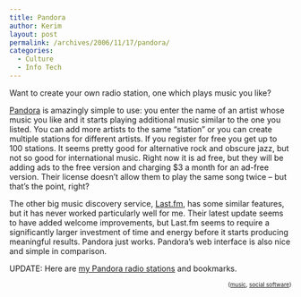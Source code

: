 ```yaml
---
title: Pandora
author: Kerim
layout: post
permalink: /archives/2006/11/17/pandora/
categories:
  - Culture
  - Info Tech
---
```

Want to create your own radio station, one which plays music you like?

<a href="http://www.pandora.com/" onclick="_gaq.push(['_trackEvent', 'outbound-article', 'http://www.pandora.com/', 'Pandora']);" >Pandora</a> is amazingly simple to use: you enter the name of an artist whose music you like and it starts playing additional music similar to the one you listed. You can add more artists to the same &#8220;station&#8221; or you can create multiple stations for different artists. If you register for free you get up to 100 stations. It seems pretty good for alternative rock and obscure jazz, but not so good for international music. Right now it is ad free, but they will be adding ads to the free version and charging $3 a month for an ad-free version. Their license doesn&#8217;t allow them to play the same song twice &#8211; but that&#8217;s the point, right?

The other big music discovery service, <a href="http://www.pandora.com/" onclick="_gaq.push(['_trackEvent', 'outbound-article', 'http://www.pandora.com/', 'Last.fm']);" >Last.fm</a>, has some similar features, but it has never worked particularly well for me. Their latest update seems to have added welcome improvements, but Last.fm seems to require a significantly larger investment of time and energy before it starts producing meaningful results. Pandora just works. Pandora&#8217;s web interface is also nice and simple in comparison.

UPDATE: Here are <a href="http://www.pandora.com/people/kerim.mail" onclick="_gaq.push(['_trackEvent', 'outbound-article', 'http://www.pandora.com/people/kerim.mail', 'my Pandora radio stations']);" >my Pandora radio stations</a> and bookmarks.

<!-- technorati tags start -->

<div style="text-align:right;">
  <span style="font-size:x-small;">{<a href="http://www.technorati.com/tag/music" onclick="_gaq.push(['_trackEvent', 'outbound-article', 'http://www.technorati.com/tag/music', 'music']);"  rel="tag">music</a>, <a href="http://www.technorati.com/tag/social software" onclick="_gaq.push(['_trackEvent', 'outbound-article', 'http://www.technorati.com/tag/social software', 'social software']);"  rel="tag">social software</a>}</span>


<!-- technorati tags end -->

